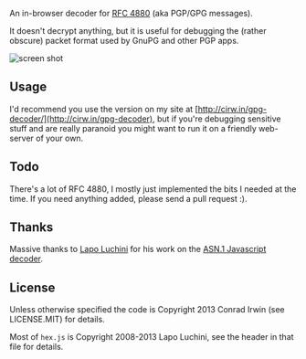 An in-browser decoder for [RFC 4880](https://tools.ietf.org/search/rfc4880) (aka PGP/GPG messages).

It doesn't decrypt anything, but it is useful for debugging the (rather obscure) packet format used by GnuPG and other PGP apps.

![screen shot](http://cirw.in/gpg-decoder/screenshot.png)

## Usage

I'd recommend you use the version on my site at [http://cirw.in/gpg-decoder/](http://cirw.in/gpg-decoder), but if you're debugging sensitive stuff and are really paranoid you might want to run it on a friendly web-server of your own.

## Todo

There's a lot of RFC 4880, I mostly just implemented the bits I needed at the time. If you need anything added, please send a pull request :).

## Thanks

Massive thanks to [Lapo Luchini](http://lapo.it) for his work on the [ASN.1 Javascript decoder](http://lapo.it/asn1js/).

## License

Unless otherwise specified the code is Copyright 2013 Conrad Irwin (see LICENSE.MIT) for details.

Most of `hex.js` is Copyright 2008-2013 Lapo Luchini, see the header in that file for details. 
